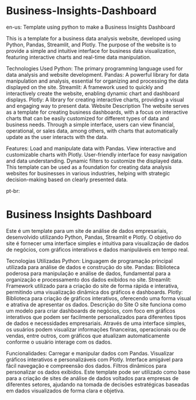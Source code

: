 # Business-Insights-Dashboard
en-us:
Template using python to make a Business Insights Dashboard

This is a template for a business data analysis website, developed using Python, Pandas, Streamlit, and Plotly. The purpose of the website is to provide a simple and intuitive interface for business data visualization, featuring interactive charts and real-time data manipulation.

Technologies Used
Python: The primary programming language used for data analysis and website development.
Pandas: A powerful library for data manipulation and analysis, essential for organizing and processing the data displayed on the site.
Streamlit: A framework used to quickly and interactively create the website, enabling dynamic chart and dashboard displays.
Plotly: A library for creating interactive charts, providing a visual and engaging way to present data.
Website Description
The website serves as a template for creating business dashboards, with a focus on interactive charts that can be easily customized for different types of data and business needs. Through a simple interface, users can view financial, operational, or sales data, among others, with charts that automatically update as the user interacts with the data.

Features:
Load and manipulate data with Pandas.
View interactive and customizable charts with Plotly.
User-friendly interface for easy navigation and data understanding.
Dynamic filters to customize the displayed data.
This template can be used as a foundation for creating data analysis websites for businesses in various industries, helping with strategic decision-making based on clearly presented data.

pt-br:
# Business Insights Dashboard
Este é um template para um site de análise de dados empresariais, desenvolvido utilizando Python, Pandas, Streamlit e Plotly. O objetivo do site é fornecer uma interface simples e intuitiva para visualização de dados de negócios, com gráficos interativos e dados manipuláveis em tempo real.

Tecnologias Utilizadas
Python: Linguagem de programação principal utilizada para análise de dados e construção do site.
Pandas: Biblioteca poderosa para manipulação e análise de dados, fundamental para a organização e processamento dos dados exibidos no site.
Streamlit: Framework utilizado para a criação do site de forma rápida e interativa, permitindo uma visualização dinâmica dos gráficos e dashboards.
Plotly: Biblioteca para criação de gráficos interativos, oferecendo uma forma visual e atrativa de apresentar os dados.
Descrição do Site
O site funciona como um modelo para criar dashboards de negócios, com foco em gráficos interativos que podem ser facilmente personalizados para diferentes tipos de dados e necessidades empresariais. Através de uma interface simples, os usuários podem visualizar informações financeiras, operacionais ou de vendas, entre outros, com gráficos que atualizam automaticamente conforme o usuário interage com os dados.

Funcionalidades:
Carregar e manipular dados com Pandas.
Visualizar gráficos interativos e personalizáveis com Plotly.
Interface amigável para fácil navegação e compreensão dos dados.
Filtros dinâmicos para personalizar os dados exibidos.
Este template pode ser utilizado como base para a criação de sites de análise de dados voltados para empresas de diferentes setores, ajudando na tomada de decisões estratégicas baseadas em dados visualizados de forma clara e objetiva.
